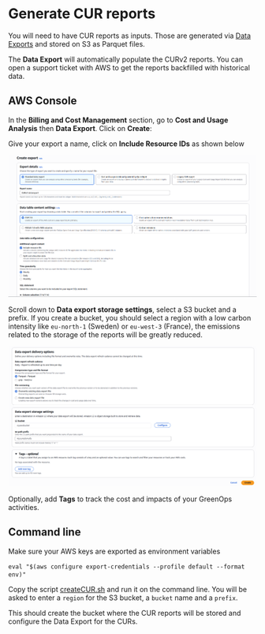 # Generate CUR reports

You will need to have CUR reports as inputs. Those are generated via [Data Exports](https://docs.aws.amazon.com/cur/latest/userguide/what-is-data-exports.html) and stored on S3 as Parquet files.

The **Data Export** will automatically populate the CURv2 reports. You can open a support ticket with AWS to get the reports backfilled with historical data.


## AWS Console

In the **Billing and Cost Management** section, go to **Cost and Usage Analysis** then **Data Export**. Click on **Create**:

Give your export a name, click on **Include Resource IDs** as shown below

![AWS Console](../images/cur_creation.png)

Scroll down to **Data export storage settings**, select a S3 bucket and a prefix. 
If you create a bucket, you should select a region with a low carbon intensity like `eu-north-1` (Sweden) or `eu-west-3` (France), the emissions related to the storage of the reports will be greatly reduced.


![AWS Console](../images/cur_creation2.png)

Optionally, add **Tags** to track the cost and impacts of your GreenOps activities.

## Command line

Make sure your AWS keys are exported as environment variables

```
eval "$(aws configure export-credentials --profile default --format env)"
```

Copy the script [createCUR.sh](https://github.com/DigitalPebble/spruce/blob/main/createCUR.sh) and run it on the command line. You will be asked to enter a `region` for the S3 bucket, a `bucket` name and a `prefix`.

This should create the bucket where the CUR reports will be stored and configure the Data Export for the CURs.
